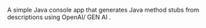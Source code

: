
A simple Java console app that generates Java method stubs from descriptions using OpenAI/ GEN AI .


 
 
